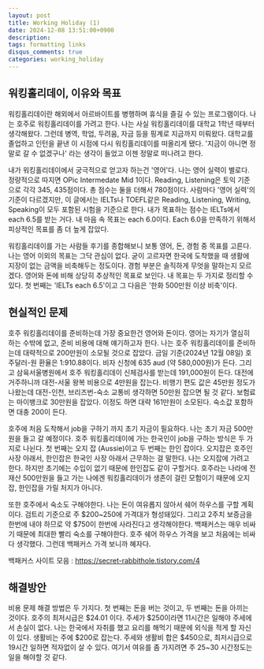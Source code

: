 ```yaml
---
layout: post
title: Working Holiday (1)
date: 2024-12-08 13:51:00+0900
description: 
tags: formatting links
disqus_comments: true
categories: working_holiday
---
```


## 워킹홀리데이, 이유와 목표

워킹홀리데이란 해외에서 아르바이트를 병행하며 휴식을 즐길 수 있는 프로그램이다. 나는 호주로 워킹홀리데이를 가려고 한다. 나는 사실 워킹홀리데이를 대학교 1학년 때부터 생각해왔다. 그런데 병역, 학업, 두려움, 자금 등을 핑계로 지금까지 미뤄왔다. 대학교를 졸업하고 인턴을 끝낸 이 시점에 다시 워킹홀리데이를 떠올리게 됐다. '지금이 아니면 정말로 갈 수 없겠구나' 라는 생각이 들었고 이젠 정말로 떠나려고 한다.

내가 워킹홀리데이에서 궁극적으로 얻고자 하는건 '영어'다. 나는 영어 실력이 별로다. 정량적으로 따지면 OPic Intermedate Mid 1이다. Reading, Listening은 토익 기준으로 각각 345, 435점이다. 총 점수는 둘을 더해서 780점이다. 사람마다 '영어 실력'의 기준이 다르겠지만, 이 글에서는 IELTs나 TOEFL같은 Reading, Listening, Writing, Speaking이 모두 포함된 시험을 기준으로 한다. 내가 목표하는 점수는 IELTs에서 each 6.5를 받는 거다. 내 마음 속 목표는 each 6.0이다. Each 6.0을 만족하기 위해서 피상적인 목표를 좀 더 높게 잡았다.

워킹홀리데이를 가는 사람들 후기를 종합해보니 보통 영어, 돈, 경험 중 목표를 고른다. 나는 영어 이외의 목표는 그닥 관심이 없다. 굳이 고르자면 한국에 도착했을 때 생활에 지장이 없는 금액을 비축해두는 정도이다. 경험 부분은 솔직하게 무엇을 말하는지 모르겠다. 영어와 돈에 비해 상당히 추상적인 목표로 보인다. 내 목표는 두 가지로 정리할 수 있다. 첫 번째는 'IELTs each 6.5'이고 그 다음은 '한화 500만원 이상 비축'이다.

## 현실적인 문제

호주 워킹홀리데이를 준비하는데 가장 중요한건 영어와 돈이다. 영어는 자기가 열심히 하는 수밖에 없고, 준비 비용에 대해 얘기하고자 한다. 나는 호주 워킹홀리데이를 준비하는데 대략적으로 200만원이 소모될 것으로 잡았다. 금일 기준(2024년 12월 08일) 호주달러-원 환율은 1:910.88이다. 비자 신청에 635 aud (약 580,000원)가 든다. 그리고 삼육서울병원에서 호주 워킹홀리데이 신체검사를 받는데 191,000원이 든다. 대전에 거주하니까 대전-서울 왕복 비용으로 4만원을 잡는다. 비행기 편도 값은 45만원 정도가 나왔는데 대전-인천, 브리즈번-숙소 교통비 생각하면 50만원 잡으면 될 것 같다. 보험료는 마이뱅크로 30만원을 잡았다. 이정도 하면 대략 161만원이 소모된다. 숙소값 포함하면 대충 200이 든다.

호주에 처음 도착해서 job을 구하기 까지 초기 자금이 필요하다. 나는 초기 자금 500만원을 들고 갈 예정이다. 호주 워킹홀리데이에 가는 한국인이 job을 구하는 방식은 두 가지로 나뉜다. 첫 번째는 오지 잡 (Aussie)이고 두 번째는 한인 잡이다. 오지잡은 호주인 사장 아래서, 한인잡은 한국인 사장 아래서 근무하는 걸 말한다. 나는 오지잡에 가려고 한다. 하지만 초기에는 수입이 없기 때문에 한인잡도 같이 구할거다. 호주라는 나라에 전재산 500만원을 들고 가는 나에겐 워킹홀리데이가 생존이 걸린 모험이기 때문에 오지잡, 한인잡을 가릴 처지가 아니다.

또한 호주에서 숙소도 구해야한다. 나는 돈이 여유롭지 않아서 쉐어 하우스를 구할 계획이다. 검트리 기준으로 주 $200~250에 가격대가 형성돼있다. 그리고 2주치 보증금을 한번에 내야 하므로 약 $750이 한번에 사라진다고 생각해야한다. 백패커스는 매우 비싸기 때문에 최대한 빨리 숙소를 구해야한다. 호주 쉐어 하우스 가격을 보고 처음에는 비싸다 생각했다. 그런데 백패커스 가격 보니까 혜자다.

백패커스 사이트 모음 : https://secret-rabbithole.tistory.com/4

## 해결방안

비용 문제 해결 방법은 두 가지다. 첫 번째는 돈을 버는 것이고, 두 번째는 돈을 아끼는 것이다. 호주의 최저시급은 $24.01 이다. 주세가 $250이라면 11시간은 일해야 주세에서 손실이 없다. 나는 한국에서 자취를 했고 요리를 해먹기 때문에 외식을 적게 할 자신이 있다. 생활비는 주에 $200로 잡는다. 주세와 생활비 합은 $450으로, 최저시급으로 19시간 일하면 적자없이 살 수 있다. 여기서 여유를 좀 가지려면 주 25~30 시간정도는 일을 해야할 것 같다.